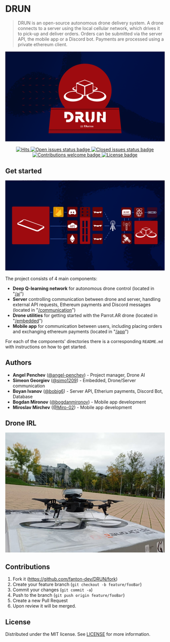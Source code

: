 # DRUN
> DRUN is an open-source autonomous drone delivery system. A drone connects to a server using the local cellular network, which drives it to pick-up and deliver orders. Orders can be submitted via the server API, the mobile app or a Discord bot. Payments are processed using a private ethereum client.

<p align="center">
<img src="docs/promotional/Project Banner.png" alt="Project Banner">
</p>

<p align="center">
<a href="https://github.com/fanton-dev/DRUN">
<img src="https://hits.seeyoufarm.com/api/count/incr/badge.svg?url=https%3A%2F%2Fgithub.com%2Fgjbae1212%2Fhit-counter&count_bg=%23011043&title_bg=%23555555&icon=&icon_color=%23E7E7E7&title=hits&edge_flat=true" alt="Hits">
</a>

<a href="https://github.com/fanton-dev/DRUN/issues?q=is%3Aissue+is%3Aopen">
<img src="https://img.shields.io/github/issues-raw/fanton-dev/DRUN?color=011043&style=flat-square" alt="Open issues status badge">
</a>

<a href="https://github.com/fanton-dev/DRUN/issues?q=is%3Aissue+is%3Aclosed">
<img src="https://img.shields.io/github/issues-closed-raw/fanton-dev/DRUN?color=011043&style=flat-square" alt="Closed issues status badge">
</a>

<a href="https://github.com/fanton-dev/DRUN/fork">
<img src="https://img.shields.io/badge/contributions-welcome-brightgreen.svg?color=011043&style=flat-square" alt="Contributions welcome badge">
</a>

<a href="LICENSE">
<img src="https://img.shields.io/badge/license-BCD%20%2B%20Commons%20Clause-011043?style=flat-square" alt="License badge">
</a>
</p>


## Get started
<p align="center">
<img src="docs/promotional/Project Structure.png" alt="Project Structure">
</p>


The project consists of 4 main components:
- **Deep Q-learning network** for autonomous drone control (located in "[/ai](/ai)")
- **Server** controlling communication between drone and server, handling external API requests, Ethereum payments and Discord messages (located in "[/communication](/communication)")
- **Drone utilities** for getting started with the Parrot.AR drone (located in "[/embedded](/embedded)")
- **Mobile app** for communication between users, including placing orders and exchanging ethereum payments (located in "[/app](/app)")

For each of the components' directories there is a corresponding `README.md` with instructions on how to get started.

## Authors
- **Angel Penchev** ([@angel-penchev](https://github.com/angel-penchev)) - Project manager, Drone AI
- **Simeon Georgiev** ([@simo1209](https://github.com/simo1209)) - Embedded, Drone/Server communication
- **Boyan Ivanov** ([@bobig6](https://github.com/bobig6)) - Server API, Etherium payments, Discord Bot, Database
- **Bogdan Mironov** ([@bogdanmironov](https://github.com/bogdanmironov)) - Mobile app development
- **Miroslav Mirchev** ([@Miro-02](https://github.com/Miro-02)) - Mobile app development

## Drone IRL
<p align="center">
<img src="docs/promotional/Drone IRL.jpg" alt="Drone IRL">
</p>

## Contributions
1. Fork it (<https://github.com/fanton-dev/DRUN/fork>)
2. Create your feature branch (`git checkout -b feature/fooBar`)
3. Commit your changes (`git commit -a`)
4. Push to the branch (`git push origin feature/fooBar`)
5. Create a new Pull Request
6. Upon review it will be merged.

## License
Distributed under the MIT license. See [LICENSE](LICENSE) for more information.
